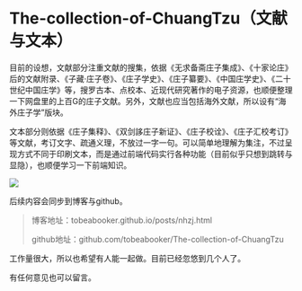# The-collection-of-ChuangTzu（文献与文本）

目前的设想，文献部分注重文献的搜集，依据《无求备斋庄子集成》、《十家论庄》后的文献附录、《子藏·庄子卷》、《庄子学史》、《庄子纂要》、《中国庄学史》、《二十世纪中国庄学》等，搜罗古本、点校本、近现代研究著作的电子资源，也顺便整理一下网盘里的上百G的庄子文献。另外，文献也应当包括海外文献，所以设有“海外庄子学”版块。

文本部分则依据《庄子集释》、《双剑誃庄子新证》、《庄子校诠》、《庄子汇校考订》等文献，考订文字、疏通义理，不放过一字一句。可以简单地理解为集注，不过呈现方式不同于印刷文本，而是通过前端代码实行各种功能（目前似乎只想到跳转与显隐），也顺便学习一下前端知识。

![](https://s3.bmp.ovh/imgs/2022/10/12/8883fd53a948d38e.gif)

后续内容会同步到博客与github。

>博客地址：tobeabooker.github.io/posts/nhzj.html
>
>github地址：github.com/tobeabooker/The-collection-of-ChuangTzu

工作量很大，所以也希望有人能一起做。目前已经忽悠到几个人了。

有任何意见也可以留言。
